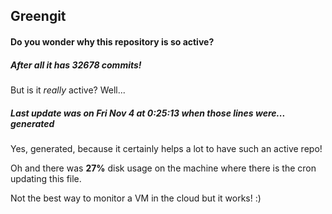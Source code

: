 ## Greengit

#### Do you wonder why this repository is so active?

##### After all it has 32678 commits!

But is it *really* active? Well...

##### Last update was on Fri Nov 4 at 0:25:13 when those lines were... generated

Yes, generated, because it certainly helps a lot to have such an active repo!

Oh and there was **27%** disk usage on the machine
where there is the cron updating this file.

Not the best way to monitor a VM in the cloud but it works! :)
